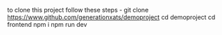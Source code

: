 to clone this project follow these steps - 
git clone https://www.github.com/generationxats/demoproject
cd demoproject 
cd frontend
npm i
npm run dev
